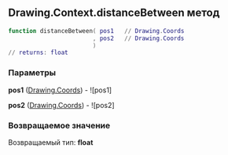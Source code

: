 ## Drawing.Context.distanceBetween метод


```lua
function distanceBetween( pos1   // Drawing.Coords
                        , pos2   // Drawing.Coords
                        )
// returns: float
```


### Параметры

**pos1** ([Drawing.Coords](../../Drawing/Coords.md)) - ![pos1]

**pos2** ([Drawing.Coords](../../Drawing/Coords.md)) - ![pos2]

### Возвращаемое значение

Возвращаемый тип: **float**

